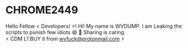 # CHROME2449
 Hello Fellow &lt; Developers/ >! 
 Hi! My name is WVDUMP. I am Leaking the scripts to punish few idiots :smile: 
 👯 Sharing is caring   
 ⚡ CDM L1 BUY it from wvfuck@protonmail.com ⚡ 
